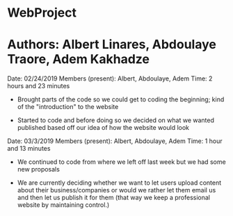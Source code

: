 # WebProject
# Authors: Albert Linares, Abdoulaye Traore, Adem Kakhadze

Date: 02/24/2019
Members (present): Albert, Abdoulaye, Adem
Time: 2 hours and 23 minutes
  
  * Brought parts of the code so we could get to coding the 
    beginning; kind of the "introduction" to the website

  * Started to code and before doing so we decided on what
    we wanted published based off our idea of how the website
    would look
    
Date: 03/3/2019
Members (present): Albert, Abdoulaye, Adem
Time: 1 hour and 13 minutes

  * We continued to code from where we left off last week
    but we had some new proposals
    
  * We are currently deciding whether we want to let users
    upload content about their business/companies or would 
    we rather let them email us and then let us publish it 
    for them (that way we keep a professional website by 
    maintaining control.)
